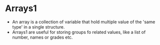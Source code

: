 # Arrays1
- An array is a collection of variable that hold multiple value of the 'same type' in a single structure.
- Arrays1 are useful for storing groups fo related values, like a list of number, names or grades etc.